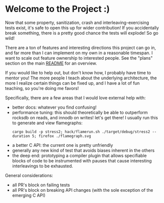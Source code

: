 # Welcome to the Project :)
Now that some property, sanitization, crash and interleaving-exercising tests exist,
it's safe to open this up for wider contribution! If you accidentally break something,
there is a pretty good chance the tests will explode! So go wild!

There are a ton of features and interesting directions this project can go in, and
far more than I can implement on my own in a reasonable timespan. I want to scale out
feature ownership to interested people. See the "plans" section on the main 
[README](/README.md) for an overview.

If you would like to help out, but don't know how, I probably have time to mentor you!
The more people I teach about the underlying architecture, the more I realize
certain things can be fixed up, and I have a lot of fun teaching, so you're doing me
favors!

Specifically, there are a few areas that I would love external help with:

* better docs: whatever you find confusing!
* performance tuning: this should theoretically be able to outperform rocksdb on reads,
  and innodb on writes! let's get there! I usually run this to generate and view flamegraphs:
  ```
  cargo build -p stress2; hack/flamerun.sh ./target/debug/stress2 --duration 5; firefox ./flamegraph.svg
  ```
* a better C API: the current one is pretty unfriendly
* generally any new kind of test that avoids biases inherent in the others
* the deep end: prototyping a compiler plugin that allows specifiable blocks of code to be
instrumented with pauses that cause interesting interleavings to be exhausted.

General considerations:

* all PR's block on failing tests
* all PR's block on breaking API changes (with the sole exception of the emerging C API)
